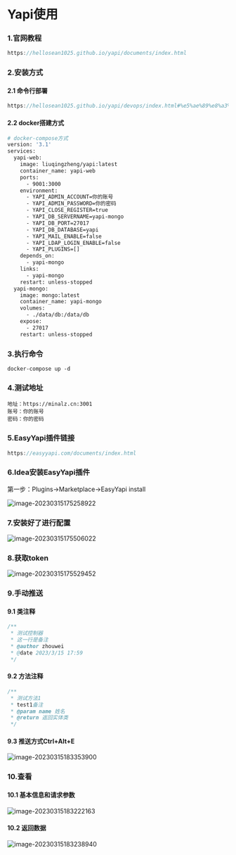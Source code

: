 # Yapi使用

### 1.官网教程

```javascript
https://hellosean1025.github.io/yapi/documents/index.html
```



### 2.安装方式

#### 2.1 命令行部署

```javascript
https://hellosean1025.github.io/yapi/devops/index.html#%e5%ae%89%e8%a3%85
```



#### 2.2 docker搭建方式

```dockerfile
# docker-compose方式
version: '3.1'
services:
  yapi-web:
    image: liuqingzheng/yapi:latest
    container_name: yapi-web
    ports:
      - 9001:3000
    environment:
      - YAPI_ADMIN_ACCOUNT=你的账号
      - YAPI_ADMIN_PASSWORD=你的密码
      - YAPI_CLOSE_REGISTER=true
      - YAPI_DB_SERVERNAME=yapi-mongo
      - YAPI_DB_PORT=27017
      - YAPI_DB_DATABASE=yapi
      - YAPI_MAIL_ENABLE=false
      - YAPI_LDAP_LOGIN_ENABLE=false
      - YAPI_PLUGINS=[]
    depends_on:
      - yapi-mongo
    links:
      - yapi-mongo
    restart: unless-stopped
  yapi-mongo:
    image: mongo:latest
    container_name: yapi-mongo
    volumes:
      - ./data/db:/data/db
    expose:
      - 27017
    restart: unless-stopped
```

### 3.执行命令

```shell
docker-compose up -d
```



### 4.测试地址

```
地址：https://minalz.cn:3001
账号：你的账号
密码：你的密码
```



### 5.EasyYapi插件链接

```javascript
https://easyyapi.com/documents/index.html
```



### 6.Idea安装EasyYapi插件

第一步：Plugins->Marketplace->EasyYapi install

![image-20230315175258922](http://img.minalz.cn/typora/image-20230315175258922.png)



### 7.安装好了进行配置

![image-20230315175506022](http://img.minalz.cn/typora/image-20230315175506022.png)



### 8.获取token

![image-20230315175529452](http://img.minalz.cn/typora/image-20230315175529452.png)



### 9.手动推送

#### 9.1 类注释

```java
/**
 * 测试控制器
 * 这一行是备注
 * @author zhouwei
 * @date 2023/3/15 17:59
 */
```



#### 9.2 方法注释

```java
/**
 * 测试方法1
 * test1备注
 * @param name 姓名
 * @return 返回实体类
 */
```



#### 9.3 推送方式Ctrl+Alt+E

![image-20230315183353900](http://img.minalz.cn/typora/image-20230315183353900.png)



### 10.查看

#### 10.1 基本信息和请求参数

![image-20230315183222163](http://img.minalz.cn/typora/image-20230315183222163.png)



#### 10.2 返回数据

![image-20230315183238940](http://img.minalz.cn/typora/image-20230315183238940.png)